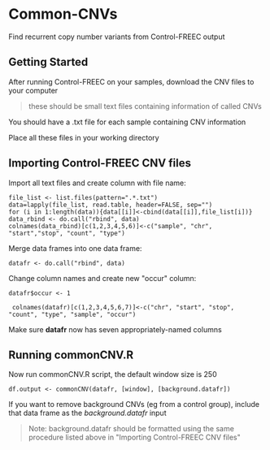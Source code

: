# Common-CNVs
Find recurrent copy number variants from Control-FREEC output

## Getting Started

After running Control-FREEC on your samples, download the CNV files to your computer
>these should be small text files containing information of called CNVs

You should have a .txt file for each sample containing CNV information

Place all these files in your working directory

## Importing Control-FREEC CNV files

Import all text files and create column with file name:

  ```
  file_list <- list.files(pattern=".*.txt")
  data=lapply(file_list, read.table, header=FALSE, sep="")
  for (i in 1:length(data)){data[[i]]<-cbind(data[[i]],file_list[i])}
  data_rbind <- do.call("rbind", data) 
  colnames(data_rbind)[c(1,2,3,4,5,6)]<-c("sample", "chr", "start","stop", "count", "type")
```
Merge data frames into one data frame:

  `datafr <- do.call("rbind", data)`

Change column names and create new "occur" column:

  `datafr$occur <- 1`
  
 ` colnames(datafr)[c(1,2,3,4,5,6,7)]<-c("chr", "start", "stop", "count", "type", "sample", "occur")`

Make sure **datafr** now has seven appropriately-named columns

## Running commonCNV.R

Now run commonCNV.R script, the default window size is 250

`df.output <- commonCNV(datafr, [window], [background.datafr])`

If you want to remove background CNVs (eg from a control group), include that data frame as the *background.datafr* input

>Note: background.datafr should be formatted using the same procedure listed above in "Importing Control-FREEC CNV files"

  
